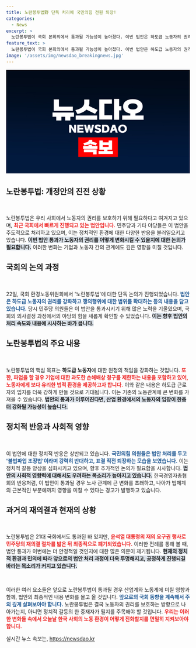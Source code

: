 ```yaml
---
title: 노란봉투법野 단독 처리에 국민의힘 전원 퇴장!
categories:
  - News
excerpt: >
  노란봉투법이 국회 본회의에서 통과될 가능성이 높아졌다. 이번 법안은 하도급 노동자의 권리를 강화하고 파업 시 기업의 손해배상을 제한하는 내용을 담고 있어, 노사관계에 큰 변화를 예고한다.
feature_text: >
  노란봉투법이 국회 본회의에서 통과될 가능성이 높아졌다. 이번 법안은 하도급 노동자의 권리를 강화하고 파업 시 기업의 손해배상을 제한하는 내용을 담고 있어, 노사관계에 큰 변화를 예고한다.
image: '/assets/img/newsdao_breakingnews.jpg'
---
```


<p><img src="/assets/img/newsdao_breakingnews.jpg" alt="ontimetimes 속보" /></p>

<h2 data-ke-size="size26">노란봉투법: 개정안의 진전 상황</h2>

<p data-ke-size="size16">&nbsp;</p>

<p>노란봉투법은 우리 사회에서 노동자의 권리를 보호하기 위해 필요하다고 여겨지고 있으며, <b><span style="color: #ee2323;">최근 국회에서 빠르게 진행되고 있는 법안입니다.</span></b> 민주당과 기타 야당들은 이 법안을 주도적으로 처리하고 있으며, 이는 정치적인 환경에 대한 다양한 반응을 불러일으키고 있습니다. <b><span style="background-color: #21538527;">이번 법안 통과가 노동자의 권리를 어떻게 변화시킬 수 있을지에 대한 논의가 필요합니다.</span></b> 이러한 변화는 기업과 노동자 간의 관계에도 깊은 영향을 미칠 것입니다. </p>

<h2 data-ke-size="size26">국회의 논의 과정</h2>

<p data-ke-size="size16">&nbsp;</p>

<p>22일, 국회 환경노동위원회에서 '노란봉투법'에 대한 단독 논의가 진행되었습니다. <b><span style="color: #1a5490;">법안은 하도급 노동자의 권리를 강화하고 쟁의행위에 대한 범위를 확대하는 등의 내용을 담고 있습니다.</span></b> 당시 민주당 의원들은 이 법안을 통과시키기 위해 많은 노력을 기울였으며, 국회의 의사결정 과정에서의 야당의 힘을 새롭게 확인할 수 있었습니다. <b><span style="background-color: #21538527;">이는 향후 법안의 처리 속도와 내용에 시사하는 바가 큽니다.</span></b></p>

<h2 data-ke-size="size26">노란봉투법의 주요 내용</h2>

<p data-ke-size="size16">&nbsp;</p>

<p>노란봉투법의 핵심 목표는 <b>하도급 노동자</b>에 대한 원청의 책임을 강화하는 것입니다. <b><span style="color: #ee2323;">또한, 파업을 할 경우 기업에 대한 과도한 손해배상 청구를 제한하는 내용을 포함하고 있어, 노동자에게 보다 유리한 법적 환경을 제공하고자 합니다.</span></b> 이와 같은 내용은 하도급 근로자의 입지를 더욱 강하게 만들 것으로 기대됩니다. 이는 기존의 노동관계에 큰 변화를 가져올 수 있습니다. <b><span style="background-color: #21538527;">법안의 통과가 이루어진다면, 산업 환경에서의 노동자의 입장이 한층 더 강화될 가능성이 높습니다.</span></b></p>

<h2 data-ke-size="size26">정치적 반응과 사회적 영향</h2>

<p data-ke-size="size16">&nbsp;</p>

<p>이 법안에 대한 정치적 반응은 상반되고 있습니다. <b><span style="color: #1a5490;">국민의힘 의원들은 법안 처리를 두고 '불법파업 조장법'이라며 강력히 반대하고, 표결 직전 퇴장하는 모습을 보였습니다.</span></b> 이는 정치적 갈등 양상을 심화시키고 있으며, 향후 추가적인 논의가 필요함을 시사합니다. <b><span style="background-color: #21538527;">법안의 사회적 영향력에 대해서도 우려하는 목소리가 높아지고 있습니다.</span></b> 한국경영자총협회의 반응처럼, 이 법안이 통과될 경우 노사 관계에 큰 변화를 초래하고, 나아가 법체계의 근본적인 부분에까지 영향을 미칠 수 있다는 경고가 발행하고 있습니다. </p>

<h2 data-ke-size="size26">과거의 재의결과 현재의 상황</h2>

<p data-ke-size="size16">&nbsp;</p>

<p>노란봉투법은 21대 국회에서도 통과된 바 있지만, <b><span style="color: #ee2323;">윤석열 대통령의 재의 요구권 행사로 민주당의 재의결 절차를 밟은 뒤 최종적으로 폐기되었습니다.</span></b> 이러한 전례를 통해 볼 때, 법안 통과가 이번에는 더 안정적일 것인지에 대한 많은 의문이 제기됩니다. <b><span style="background-color: #21538527;">현재의 정치적 환경과 민의에 따라 앞으로의 법안 처리 과정이 더욱 투명해지고, 공정하게 진행되길 바라는 목소리가 커지고 있습니다.</span></b></p>

<p data-ke-size="size16">&nbsp;</p>

<p>이러한 여러 요소들은 앞으로 노란봉투법이 통과될 경우 산업계와 노동계에 미칠 영향과 함께, 법안의 최종적인 내용 변화를 몰고 올 것입니다. <b><span style="color: #1a5490;">앞으로의 국회 동향을 계속해서 주의 깊게 살펴보아야 합니다.</span></b> 노란봉투법은 결국 노동자의 권리를 보호하는 방향으로 나아가는지, 아니면 정치적 갈등의 한 중재자가 될지를 주목해야 할 것입니다. <b><span style="color: #ee2323;">우리는 이러한 변화들 속에서 오늘날 한국 사회의 노동 환경이 어떻게 진화할지를 면밀히 지켜보아야 합니다.</span></b></p>
실시간 뉴스 속보는, <a href="https://newsdao.kr" rel="dofollow">https://newsdao.kr</a>


